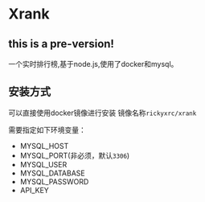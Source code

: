 # Xrank

## this is a pre-version!

一个实时排行榜,基于node.js,使用了docker和mysql。

## 安装方式

可以直接使用docker镜像进行安装
镜像名称`rickyxrc/xrank`

需要指定如下环境变量：
- MYSQL_HOST
- MYSQL_PORT(非必须，默认`3306`)
- MYSQL_USER
- MYSQL_DATABASE
- MYSQL_PASSWORD
- API_KEY